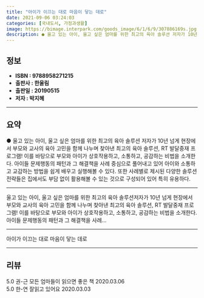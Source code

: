 ```yaml
---
title: "아이가 이끄는 대로 마음이 닿는 데로"
date: 2021-09-06 03:24:03
categories: [국내도서, 가정과생활]
image: https://bimage.interpark.com/goods_image/6/1/6/9/307886169s.jpg
description: ● 울고 있는 아이, 울고 싶은 엄마를 위한 최고의 육아 솔루션 저자가 10년 넘게 현장에서 부모와 교사의 육아 고민을 함께 나누며 찾아낸 최고의 육아 솔루션, RT 발달중재 프로그램! 이를 바탕으로 부모와 아이가 상호작용하고, 소통하고, 공감하는 비법을 소개한다. 아이들 문제행동의
---
```


## **정보**

- **ISBN : 9788958271215**
- **출판사 : 한울림**
- **출판일 : 20190515**
- **저자 : 박지혜**

------



## **요약**

●  울고 있는 아이, 울고 싶은 엄마를 위한 최고의 육아 솔루션 저자가 10년 넘게 현장에서 부모와 교사의 육아 고민을 함께 나누며 찾아낸 최고의 육아 솔루션, RT 발달중재 프로그램! 이를 바탕으로 부모와 아이가 상호작용하고, 소통하고, 공감하는 비법을 소개한다. 아이들 문제행동의 패턴과 그 해결책을 사례 중심으로 풀어내고 있어 아이와 소통하고 교감하는 방법을 쉽게 배우고 실행해볼 수 있다. 또한 사례별로 제시된 다양한 솔루션 전략들은 집에서도 부담 없이 활용해볼 수 있는 것으로 구성되어 있어 특히 유용하다.

------

울고 있는 아이, 울고 싶은 엄마를 위한 최고의 육아 솔루션저자가 10년 넘게 현장에서 부모와 교사의 육아 고민을 함께 나누며 찾아낸 최고의 육아 솔루션, RT 발달중재 프로그램! 이를 바탕으로 부모와 아이가 상호작용하고, 소통하고, 공감하는 비법을 소개한다. 아이들 문제행동의 패턴과 그 해결책을 사례... 

------


아이가 이끄는 대로 마음이 닿는 데로 

------


## **리뷰** 

5.0 권-근 모든 엄마들이 읽으면 좋은 책 2020.03.06 <br/>5.0 한-연 잘읽고 있어요 2020.03.03 <br/>